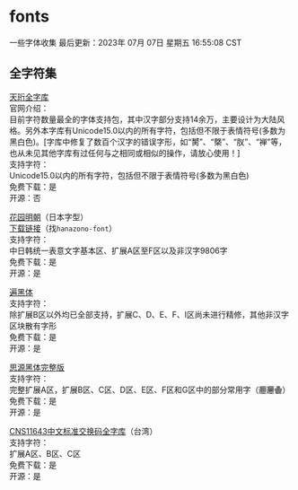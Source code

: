# fonts

一些字体收集
最后更新：2023年 07月 07日 星期五 16:55:08 CST

## 全字符集

[天珩全字库](http://cheonhyeong.com/Simplified/download.html)<br>
官网介绍：<br>
目前字符数量最全的字体支持包，其中汉字部分支持14余万，主要设计为大陆风格。另外本字库有Unicode15.0以内的所有字符，包括但不限于表情符号(多数为黑白色)。[字库中修复了数百个汉字的错误字形，如“膥”、“槩”、“肞”、“褝”等，也从未见其他字库有过任何与之相同或相似的操作，请放心使用！]<br>
支持字符：<br>
Unicode15.0以内的所有字符，包括但不限于表情符号(多数为黑白色)<br>
免费下载：是<br>
开源：否

[花园明朝](http://fonts.jp/hanazono/)（日本字型）<br>
[下载链接](https://zh.osdn.net/projects/hanazono-font/releases/)（找```hanazono-font```）<br>
支持字符：<br>
中日韩统一表意文字基本区、扩展A区至F区以及非汉字9806字<br>
免费下载：是<br>
开源：是<br>

[遍黑体](https://github.com/Fitzgerald-Porthmouth-Koenigsegg/Plangothic-Project)<br>
支持字符：<br>
除扩展B区以外均已全部支持，扩展C、D、E、F、I区尚未进行精修，其他非汉字区块散有字形<br>
免费下载：是<br>
开源：是<br>

[思源黑体完整版](https://github.com/adobe-fonts/source-han-sans)<br>
支持字符：<br>
完整扩展A区，扩展B区、C区、D区、E区、F区和G区中的部分常用字（𰻝𰻞𱁬）<br>
免费下载：是<br>
开源：是<br>

[CNS11643中文标准交换码全字库](https://data.gov.tw/dataset/5961)（台湾）<br>
支持字符：<br>
扩展A区、B区、C区<br>
免费下载：是<br>
开源：是<br>

